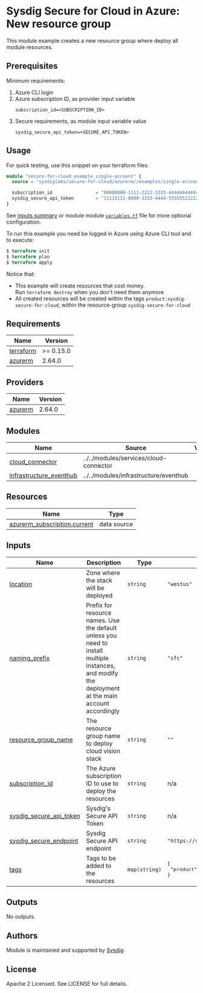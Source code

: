 # Sysdig Secure for Cloud in Azure:  New resource group

This module example creates a new resource group where deploy all module resources.

## Prerequisites

Minimum requirements:

1. Azure CLI login
2. Azure subscription ID, as provider input variable
    ```
    subscription_id=<SUBSCRIPTION_ID>
    ```
3. Secure requirements, as module input variable value
    ```
    sysdig_secure_api_token=<SECURE_API_TOKEN>
    ```

## Usage

For quick testing, use this snippet on your terraform files

```terraform
module "secure-for-cloud_example_single-account" {
  source = "sysdiglabs/secure-for-cloud/azurerm//examples/single-account"

  subscription_id                = "00000000-1111-2222-3333-444444444444"
  sysdig_secure_api_token        = "11111111-0000-3333-4444-555555222224"
}
```

See [inputs summary](#inputs) or module module [`variables.tf`](https://github.com/sysdiglabs/terraform-azurerm-secure-for-cloud/blob/master/examples/new_resource_group/variables.tf) file for more optional configuration.

To run this example you need be logged in Azure using Azure CLI tool and to execute:
```terraform
$ terraform init
$ terraform plan
$ terraform apply
```

Notice that:
* This example will create resources that cost money.<br/>Run `terraform destroy` when you don't need them anymore
* All created resources will be created within the tags `product:sysdig-secure-for-cloud`, within the resource-group `sysdig-secure-for-cloud`

<!-- BEGINNING OF PRE-COMMIT-TERRAFORM DOCS HOOK -->
## Requirements

| Name | Version |
|------|---------|
| <a name="requirement_terraform"></a> [terraform](#requirement\_terraform) | >= 0.15.0 |
| <a name="requirement_azurerm"></a> [azurerm](#requirement\_azurerm) | 2.64.0 |

## Providers

| Name | Version |
|------|---------|
| <a name="provider_azurerm"></a> [azurerm](#provider\_azurerm) | 2.64.0 |

## Modules

| Name | Source | Version |
|------|--------|---------|
| <a name="module_cloud_connector"></a> [cloud\_connector](#module\_cloud\_connector) | ../../modules/services/cloud-connector |  |
| <a name="module_infrastructure_eventhub"></a> [infrastructure\_eventhub](#module\_infrastructure\_eventhub) | ../../modules/infrastructure/eventhub |  |

## Resources

| Name | Type |
|------|------|
| [azurerm_subscription.current](https://registry.terraform.io/providers/hashicorp/azurerm/2.64.0/docs/data-sources/subscription) | data source |

## Inputs

| Name | Description | Type | Default | Required |
|------|-------------|------|---------|:--------:|
| <a name="input_location"></a> [location](#input\_location) | Zone where the stack will be deployed | `string` | `"westus"` | no |
| <a name="input_naming_prefix"></a> [naming\_prefix](#input\_naming\_prefix) | Prefix for resource names. Use the default unless you need to install multiple instances, and modify the deployment at the main account accordingly | `string` | `"sfc"` | no |
| <a name="input_resource_group_name"></a> [resource\_group\_name](#input\_resource\_group\_name) | The resource group name to deploy cloud vision stack | `string` | `""` | no |
| <a name="input_subscription_id"></a> [subscription\_id](#input\_subscription\_id) | The Azure subscription ID to use to deploy the resources | `string` | n/a | yes |
| <a name="input_sysdig_secure_api_token"></a> [sysdig\_secure\_api\_token](#input\_sysdig\_secure\_api\_token) | Sysdig's Secure API Token | `string` | n/a | yes |
| <a name="input_sysdig_secure_endpoint"></a> [sysdig\_secure\_endpoint](#input\_sysdig\_secure\_endpoint) | Sysdig Secure API endpoint | `string` | `"https://secure.sysdig.com"` | no |
| <a name="input_tags"></a> [tags](#input\_tags) | Tags to be added to the resources | `map(string)` | <pre>{<br>  "product": "sysdig-secure-for-cloud"<br>}</pre> | no |

## Outputs

No outputs.
<!-- END OF PRE-COMMIT-TERRAFORM DOCS HOOK -->

## Authors

Module is maintained and supported by [Sysdig](https://sysdig.com).

## License

Apache 2 Licensed. See LICENSE for full details.
